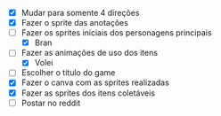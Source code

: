 
- [x] Mudar para somente 4 direções
- [x] Fazer o sprite das anotações
- [ ] Fazer os sprites iniciais dos personagens principais
	- [x] Bran
- [ ] Fazer as animações de uso dos itens
	- [x] Volei
- [ ] Escolher o titulo do game 
- [x] Fazer o canva com as sprites realizadas
- [x] Fazer as sprites dos itens coletáveis
- [ ] Postar no reddit
